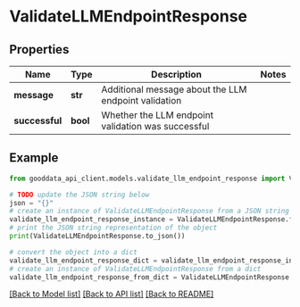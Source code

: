 # ValidateLLMEndpointResponse


## Properties

Name | Type | Description | Notes
------------ | ------------- | ------------- | -------------
**message** | **str** | Additional message about the LLM endpoint validation | 
**successful** | **bool** | Whether the LLM endpoint validation was successful | 

## Example

```python
from gooddata_api_client.models.validate_llm_endpoint_response import ValidateLLMEndpointResponse

# TODO update the JSON string below
json = "{}"
# create an instance of ValidateLLMEndpointResponse from a JSON string
validate_llm_endpoint_response_instance = ValidateLLMEndpointResponse.from_json(json)
# print the JSON string representation of the object
print(ValidateLLMEndpointResponse.to_json())

# convert the object into a dict
validate_llm_endpoint_response_dict = validate_llm_endpoint_response_instance.to_dict()
# create an instance of ValidateLLMEndpointResponse from a dict
validate_llm_endpoint_response_from_dict = ValidateLLMEndpointResponse.from_dict(validate_llm_endpoint_response_dict)
```
[[Back to Model list]](../README.md#documentation-for-models) [[Back to API list]](../README.md#documentation-for-api-endpoints) [[Back to README]](../README.md)


